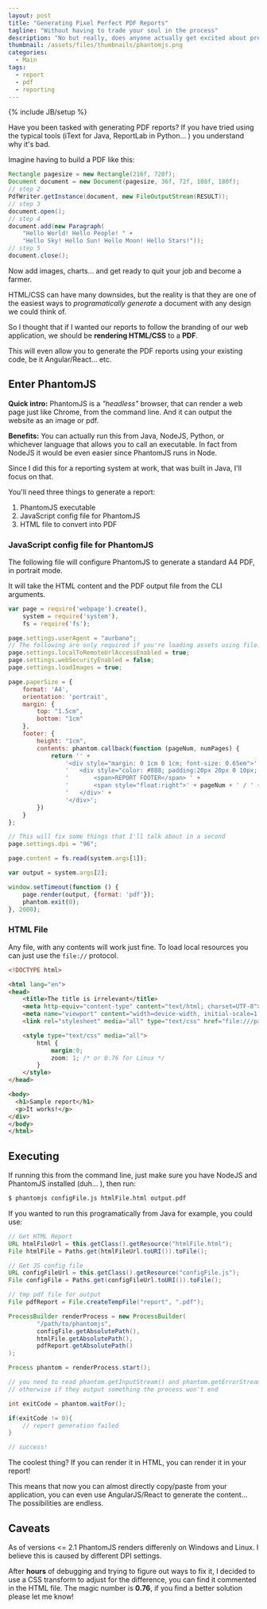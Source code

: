 ```yaml
---
layout: post
title: "Generating Pixel Perfect PDF Reports"
tagline: "Without having to trade your soul in the process"
description: "No but really, does anyone actually get excited about pretty pdf reports?"
thumbnail: /assets/files/thumbnails/phantomjs.png
categories:
  - Main
tags:
  - report
  - pdf
  - reporting
---
```

{% include JB/setup %}

Have you been tasked with generating PDF reports? If you have tried using the typical tools (iText for Java, ReportLab in Python... ) you understand why it's bad.

Imagine having to build a PDF like this:

```java
Rectangle pagesize = new Rectangle(216f, 720f);
Document document = new Document(pagesize, 36f, 72f, 108f, 180f);
// step 2
PdfWriter.getInstance(document, new FileOutputStream(RESULT));
// step 3
document.open();
// step 4
document.add(new Paragraph(
    "Hello World! Hello People! " +
    "Hello Sky! Hello Sun! Hello Moon! Hello Stars!"));
// step 5
document.close();
```

Now add images, charts... and get ready to quit your job and become a farmer.

HTML/CSS can have many downsides, but the reality is that they are one of the easiest ways to *programatically generate* a document with any design we could think of.

So I thought that if I wanted our reports to follow the branding of our web application, we should be **rendering HTML/CSS** to a **PDF**.

This will even allow you to generate the PDF reports using your existing code, be it Angular/React... etc.

## Enter PhantomJS

**Quick intro:** PhantomJS is a *"headless"* browser, that can render a web page just like Chrome, from the command line. And it can output the website as an image or pdf.

**Benefits:** You can actually run this from Java, NodeJS, Python, or whichever language that allows you to call an executable. In fact from NodeJS it would be even easier since PhantomJS runs in Node.

Since I did this for a reporting system at work, that was built in Java, I'll focus on that.

You'll need three things to generate a report:

1. PhantomJS executable
1. JavaScript config file for PhantomJS
1. HTML file to convert into PDF


### JavaScript config file for PhantomJS

The following file will configure PhantomJS to generate a standard A4 PDF, in portrait mode.

It will take the HTML content and the PDF output file from the CLI arguments.

```js
var page = require('webpage').create(),
    system = require('system'),
    fs = require('fs');

page.settings.userAgent = "aurbano";
// The following are only required if you're loading assets using file://
page.settings.localToRemoteUrlAccessEnabled = true;
page.settings.webSecurityEnabled = false;
page.settings.loadImages = true;

page.paperSize = {
    format: 'A4',
    orientation: 'portrait',
    margin: {
        top: "1.5cm",
        bottom: "1cm"
    },
    footer: {
        height: "1cm",
        contents: phantom.callback(function (pageNum, numPages) {
            return '' +
                '<div style="margin: 0 1cm 0 1cm; font-size: 0.65em">' +
                '   <div style="color: #888; padding:20px 20px 0 10px; border-top: 1px solid #ccc;">' +
                '       <span>REPORT FOOTER</span> ' +
                '       <span style="float:right">' + pageNum + ' / ' + numPages + '</span>' +
                '   </div>' +
                '</div>';
        })
    }
};

// This will fix some things that I'll talk about in a second
page.settings.dpi = "96";

page.content = fs.read(system.args[1]);

var output = system.args[2];

window.setTimeout(function () {
    page.render(output, {format: 'pdf'});
    phantom.exit(0);
}, 2000);
```

### HTML File

Any file, with any contents will work just fine. To load local resources you can just use the `file://` protocol.

```html
<!DOCTYPE html>

<html lang="en">
<head>
    <title>The title is irrelevant</title>
    <meta http-equiv="content-type" content="text/html; charset=UTF-8">
    <meta name="viewport" content="width=device-width, initial-scale=1.0">
    <link rel="stylesheet" media="all" type="text/css" href="file:///path/to/stylesheet.css" />

    <style type="text/css" media="all">
        html {
            margin:0;
            zoom: 1; /* or 0.76 for Linux */
        }
    </style>
</head>

<body>
  <h1>Sample report</h1>
  <p>It works!</p>
</div>
</body>
</html>
```

## Executing

If running this from the command line, just make sure you have NodeJS and PhantomJS installed (duh... ), then run:

```sh
$ phantomjs configFile.js htmlFile.html output.pdf
```

If you wanted to run this programatically from Java for example, you could use:

```java
// Get HTML Report
URL htmlFileUrl = this.getClass().getResource("htmlFile.html");
File htmlFile = Paths.get(htmlFileUrl.toURI()).toFile();

// Get JS config file
URL configFileUrl = this.getClass().getResource("configFile.js");
File configFile = Paths.get(configFileUrl.toURI()).toFile();

// tmp pdf file for output
File pdfReport = File.createTempFile("report", ".pdf");

ProcessBuilder renderProcess = new ProcessBuilder(
        "/path/to/phantomjs",
        configFile.getAbsolutePath(),
        htmlFile.getAbsolutePath(),
        pdfReport.getAbsolutePath()
);

Process phantom = renderProcess.start();

// you need to read phantom.getInputStream() and phantom.getErrorStream()
// otherwise if they output something the process won't end

int exitCode = phantom.waitFor();

if(exitCode != 0){
    // report generation failed
}

// success!
```

The coolest thing? If you can render it in HTML, you can render it in your report! 

This means that now you can almost directly copy/paste from your application, you can even use AngularJS/React to generate the content... The possibilities are endless.

## Caveats
As of versions <= 2.1 PhantomJS renders differenly on Windows and Linux. I believe this is caused by different DPI settings.

After **hours** of debugging and trying to figure out ways to fix it, I decided to use a CSS transform to adjust for the difference, you can find it commented in the HTML file. The magic number is **0.76**, if you find a better solution please let me know!


